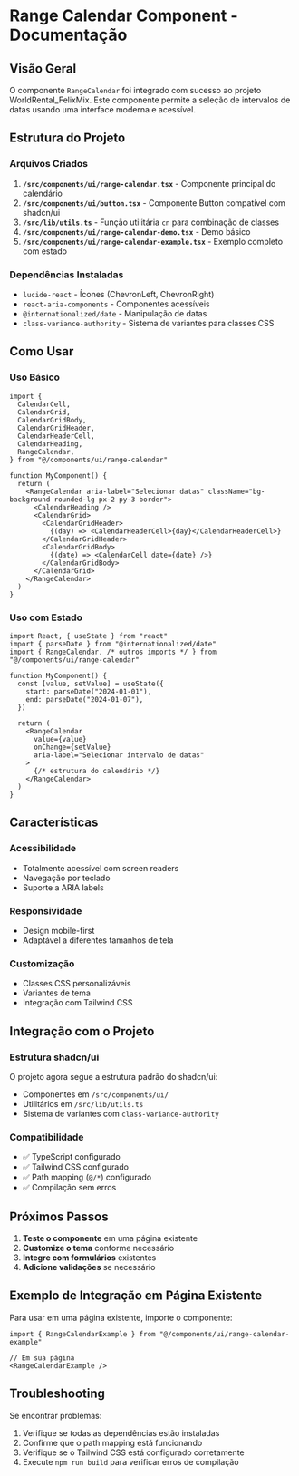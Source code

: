# Range Calendar Component - Documentação

## Visão Geral

O componente `RangeCalendar` foi integrado com sucesso ao projeto WorldRental_FelixMix. Este componente permite a seleção de intervalos de datas usando uma interface moderna e acessível.

## Estrutura do Projeto

### Arquivos Criados

1. **`/src/components/ui/range-calendar.tsx`** - Componente principal do calendário
2. **`/src/components/ui/button.tsx`** - Componente Button compatível com shadcn/ui
3. **`/src/lib/utils.ts`** - Função utilitária `cn` para combinação de classes
4. **`/src/components/ui/range-calendar-demo.tsx`** - Demo básico
5. **`/src/components/ui/range-calendar-example.tsx`** - Exemplo completo com estado

### Dependências Instaladas

- `lucide-react` - Ícones (ChevronLeft, ChevronRight)
- `react-aria-components` - Componentes acessíveis
- `@internationalized/date` - Manipulação de datas
- `class-variance-authority` - Sistema de variantes para classes CSS

## Como Usar

### Uso Básico

```tsx
import {
  CalendarCell,
  CalendarGrid,
  CalendarGridBody,
  CalendarGridHeader,
  CalendarHeaderCell,
  CalendarHeading,
  RangeCalendar,
} from "@/components/ui/range-calendar"

function MyComponent() {
  return (
    <RangeCalendar aria-label="Selecionar datas" className="bg-background rounded-lg px-2 py-3 border">
      <CalendarHeading />
      <CalendarGrid>
        <CalendarGridHeader>
          {(day) => <CalendarHeaderCell>{day}</CalendarHeaderCell>}
        </CalendarGridHeader>
        <CalendarGridBody>
          {(date) => <CalendarCell date={date} />}
        </CalendarGridBody>
      </CalendarGrid>
    </RangeCalendar>
  )
}
```

### Uso com Estado

```tsx
import React, { useState } from "react"
import { parseDate } from "@internationalized/date"
import { RangeCalendar, /* outros imports */ } from "@/components/ui/range-calendar"

function MyComponent() {
  const [value, setValue] = useState({
    start: parseDate("2024-01-01"),
    end: parseDate("2024-01-07"),
  })

  return (
    <RangeCalendar 
      value={value}
      onChange={setValue}
      aria-label="Selecionar intervalo de datas"
    >
      {/* estrutura do calendário */}
    </RangeCalendar>
  )
}
```

## Características

### Acessibilidade
- Totalmente acessível com screen readers
- Navegação por teclado
- Suporte a ARIA labels

### Responsividade
- Design mobile-first
- Adaptável a diferentes tamanhos de tela

### Customização
- Classes CSS personalizáveis
- Variantes de tema
- Integração com Tailwind CSS

## Integração com o Projeto

### Estrutura shadcn/ui
O projeto agora segue a estrutura padrão do shadcn/ui:
- Componentes em `/src/components/ui/`
- Utilitários em `/src/lib/utils.ts`
- Sistema de variantes com `class-variance-authority`

### Compatibilidade
- ✅ TypeScript configurado
- ✅ Tailwind CSS configurado
- ✅ Path mapping (`@/*`) configurado
- ✅ Compilação sem erros

## Próximos Passos

1. **Teste o componente** em uma página existente
2. **Customize o tema** conforme necessário
3. **Integre com formulários** existentes
4. **Adicione validações** se necessário

## Exemplo de Integração em Página Existente

Para usar em uma página existente, importe o componente:

```tsx
import { RangeCalendarExample } from "@/components/ui/range-calendar-example"

// Em sua página
<RangeCalendarExample />
```

## Troubleshooting

Se encontrar problemas:

1. Verifique se todas as dependências estão instaladas
2. Confirme que o path mapping está funcionando
3. Verifique se o Tailwind CSS está configurado corretamente
4. Execute `npm run build` para verificar erros de compilação


